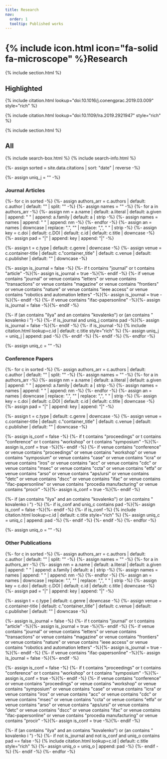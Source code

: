 ```yaml
---
title: Research
nav:
  order: 1
  tooltip: Published works
---
```


# {% include icon.html icon="fa-solid fa-microscope" %}Research



{% include section.html %}

## Highlighted

{% include citation.html lookup="doi:10.1016/j.conengprac.2019.03.009" style="rich" %}

{% include citation.html lookup="doi:10.1109/lra.2019.2921947" style="rich" %}

{% include section.html %}

## All

{% include search-box.html %}
{% include search-info.html %}

{%- assign sorted = site.data.citations | sort: "date" | reverse -%}

{%- assign uniq_j = "" -%}
### Journal Articles
{%- for c in sorted -%}
  {%- assign authors_arr = c.authors | default: c.author | default: "" | split: "" -%}
  {%- assign names = "" -%}
  {%- for a in authors_arr -%}
    {%- assign nm = a.name | default: a.literal | default: a.given | append: " " | append: a.family | default: a | strip -%}
    {%- assign names = names | append: " " | append: nm -%}
  {%- endfor -%}
  {%- assign an = names | downcase | replace: ".", "" | replace: ",", " " | strip -%}
  {%- assign key = c.doi | default: c.DOI | default: c.id | default: c.title | downcase -%}
  {%- assign pad = "|" | append: key | append: "|" -%}

  {%- assign t = c.type | default: c.genre | downcase -%}
  {%- assign venue = c.container-title | default: c."container_title" | default: c.venue | default: c.publisher | default: "" | downcase -%}

  {%- assign is_journal = false -%}
  {%- if t contains "journal" or t contains "article" -%}{%- assign is_journal = true -%}{%- endif -%}
  {%- if venue contains "journal" or venue contains "letters" or venue contains "transactions" or venue contains "magazine" or venue contains "frontiers" or venue contains "nature" or venue contains "ieee access" or venue contains "robotics and automation letters" -%}{%- assign is_journal = true -%}{%- endif -%}
  {%- if venue contains "ifac-papersonline" -%}{%- assign is_journal = false -%}{%- endif -%}

  {%- if (an contains "ilya" and an contains "kovalenko") or (an contains " kovalenko i ") -%}
    {%- if is_journal and uniq_j contains pad -%}{%- assign is_journal = false -%}{%- endif -%}
    {%- if is_journal -%}
      {% include citation.html lookup=c.id | default: c.title style="rich" %}
      {%- assign uniq_j = uniq_j | append: pad -%}
    {%- endif -%}
  {%- endif -%}
{%- endfor -%}

{%- assign uniq_c = "" -%}
### Conference Papers
{%- for c in sorted -%}
  {%- assign authors_arr = c.authors | default: c.author | default: "" | split: "" -%}
  {%- assign names = "" -%}
  {%- for a in authors_arr -%}
    {%- assign nm = a.name | default: a.literal | default: a.given | append: " " | append: a.family | default: a | strip -%}
    {%- assign names = names | append: " " | append: nm -%}
  {%- endfor -%}
  {%- assign an = names | downcase | replace: ".", "" | replace: ",", " " | strip -%}
  {%- assign key = c.doi | default: c.DOI | default: c.id | default: c.title | downcase -%}
  {%- assign pad = "|" | append: key | append: "|" -%}

  {%- assign t = c.type | default: c.genre | downcase -%}
  {%- assign venue = c.container-title | default: c."container_title" | default: c.venue | default: c.publisher | default: "" | downcase -%}

  {%- assign is_conf = false -%}
  {%- if t contains "proceedings" or t contains "conference" or t contains "workshop" or t contains "symposium" -%}{%- assign is_conf = true -%}{%- endif -%}
  {%- if venue contains "conference" or venue contains "proceedings" or venue contains "workshop" or venue contains "symposium" or venue contains "case" or venue contains "icra" or venue contains "iros" or venue contains "acc" or venue contains "cdc" or venue contains "msec" or venue contains "ccta" or venue contains "etfa" or venue contains "arso" or venue contains "aps/ursi" or venue contains "detc" or venue contains "dscc" or venue contains "ifac" or venue contains "ifac-papersonline" or venue contains "procedia manufacturing" or venue contains "procir" -%}{%- assign is_conf = true -%}{%- endif -%}

  {%- if (an contains "ilya" and an contains "kovalenko") or (an contains " kovalenko i ") -%}
    {%- if is_conf and uniq_c contains pad -%}{%- assign is_conf = false -%}{%- endif -%}
    {%- if is_conf -%}
      {% include citation.html lookup=c.id | default: c.title style="rich" %}
      {%- assign uniq_c = uniq_c | append: pad -%}
    {%- endif -%}
  {%- endif -%}
{%- endfor -%}

{%- assign uniq_o = "" -%}
### Other Publications
{%- for c in sorted -%}
  {%- assign authors_arr = c.authors | default: c.author | default: "" | split: "" -%}
  {%- assign names = "" -%}
  {%- for a in authors_arr -%}
    {%- assign nm = a.name | default: a.literal | default: a.given | append: " " | append: a.family | default: a | strip -%}
    {%- assign names = names | append: " " | append: nm -%}
  {%- endfor -%}
  {%- assign an = names | downcase | replace: ".", "" | replace: ",", " " | strip -%}
  {%- assign key = c.doi | default: c.DOI | default: c.id | default: c.title | downcase -%}
  {%- assign pad = "|" | append: key | append: "|" -%}

  {%- assign t = c.type | default: c.genre | downcase -%}
  {%- assign venue = c.container-title | default: c."container_title" | default: c.venue | default: c.publisher | default: "" | downcase -%}

  {%- assign is_journal = false -%}
  {%- if t contains "journal" or t contains "article" -%}{%- assign is_journal = true -%}{%- endif -%}
  {%- if venue contains "journal" or venue contains "letters" or venue contains "transactions" or venue contains "magazine" or venue contains "frontiers" or venue contains "nature" or venue contains "ieee access" or venue contains "robotics and automation letters" -%}{%- assign is_journal = true -%}{%- endif -%}
  {%- if venue contains "ifac-papersonline" -%}{%- assign is_journal = false -%}{%- endif -%}

  {%- assign is_conf = false -%}
  {%- if t contains "proceedings" or t contains "conference" or t contains "workshop" or t contains "symposium" -%}{%- assign is_conf = true -%}{%- endif -%}
  {%- if venue contains "conference" or venue contains "proceedings" or venue contains "workshop" or venue contains "symposium" or venue contains "case" or venue contains "icra" or venue contains "iros" or venue contains "acc" or venue contains "cdc" or venue contains "msec" or venue contains "ccta" or venue contains "etfa" or venue contains "arso" or venue contains "aps/ursi" or venue contains "detc" or venue contains "dscc" or venue contains "ifac" or venue contains "ifac-papersonline" or venue contains "procedia manufacturing" or venue contains "procir" -%}{%- assign is_conf = true -%}{%- endif -%}

  {%- if (an contains "ilya" and an contains "kovalenko") or (an contains " kovalenko i ") -%}
    {%- if not is_journal and not is_conf and uniq_o contains pad == false -%}
      {% include citation.html lookup=c.id | default: c.title style="rich" %}
      {%- assign uniq_o = uniq_o | append: pad -%}
    {%- endif -%}
  {%- endif -%}
{%- endfor -%}
